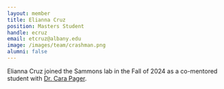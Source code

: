 ```yaml
---
layout: member
title: Elianna Cruz
position: Masters Student
handle: ecruz
email: etcruz@albany.edu
image: /images/team/crashman.png
alumni: false
---
```

Elianna Cruz joined the Sammons lab in the Fall of 2024 as a co-mentored student with [Dr. Cara Pager](https://www.pagerlab.com/lab-members). 